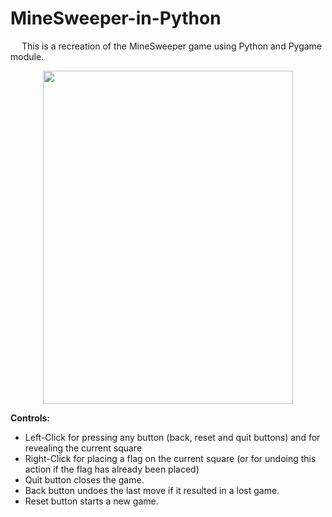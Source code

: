 # MineSweeper-in-Python

&emsp; This is a recreation of the MineSweeper game using Python and Pygame module. <br/>

<p align = "center">
  <img width="400" height="533" src="https://github.com/Razvan48/MineSweeper-written-in-Python/blob/main/Demo/MineSweeperDemo.gif">
</p>

**Controls:** <br/>
- Left-Click for pressing any button (back, reset and quit buttons) and for revealing the current square <br/>
- Right-Click for placing a flag on the current square (or for undoing this action if the flag has already been placed) <br/>
- Quit button closes the game. <br/>
- Back button undoes the last move if it resulted in a lost game. <br/>
- Reset button starts a new game. <br/>




